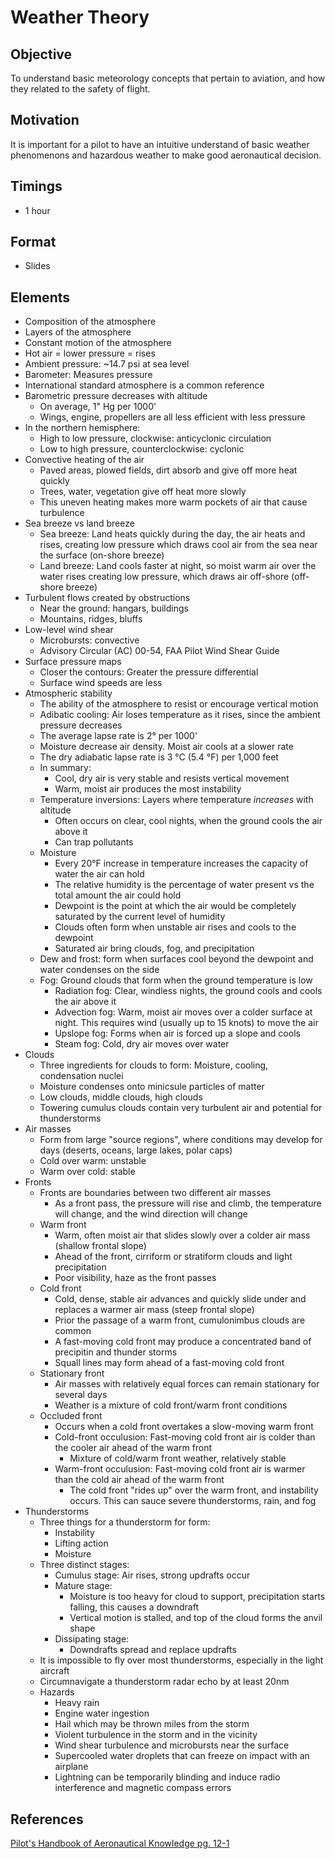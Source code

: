 # Weather Theory

## Objective

To understand basic meteorology concepts that pertain to aviation, and how they related to the safety of flight.

## Motivation

It is important for a pilot to have an intuitive understand of basic weather phenomenons and hazardous weather to make good aeronautical decision.

## Timings

- 1 hour

## Format

- Slides

## Elements

- Composition of the atmosphere
- Layers of the atmosphere
- Constant motion of the atmosphere
- Hot air = lower pressure = rises
- Ambient pressure: ~14.7 psi at sea level
- Barometer: Measures pressure
- International standard atmosphere is a common reference
- Barometric pressure decreases with altitude
  - On average, 1" Hg per 1000'
  - Wings, engine, propellers are all less efficient with less pressure
- In the northern hemisphere:
  - High to low pressure, clockwise: anticyclonic circulation
  - Low to high pressure, counterclockwise: cyclonic
- Convective heating of the air
  - Paved areas, plowed fields, dirt absorb and give off more heat quickly
  - Trees, water, vegetation give off heat more slowly
  - This uneven heating makes more warm pockets of air that cause turbulence
- Sea breeze vs land breeze
  - Sea breeze: Land heats quickly during the day, the air heats and rises, creating low pressure which draws cool air from the sea near the surface (on-shore breeze)
  - Land breeze: Land cools faster at night, so moist warm air over the water rises creating low pressure, which draws air off-shore (off-shore breeze)
- Turbulent flows created by obstructions
  - Near the ground: hangars, buildings
  - Mountains, ridges, bluffs
- Low-level wind shear
  - Microbursts: convective
  - Advisory Circular (AC) 00-54, FAA Pilot Wind Shear Guide
- Surface pressure maps
  - Closer the contours: Greater the pressure differential
  - Surface wind speeds are less
- Atmospheric stability
  - The ability of the atmosphere to resist or encourage vertical motion
  - Adibatic cooling: Air loses temperature as it rises, since the ambient pressure decreases
  - The average lapse rate is 2&deg; per 1000'
  - Moisture decrease air density. Moist air cools at a slower rate
  - The dry adiabatic lapse rate is 3 °C (5.4 °F) per 1,000 feet
  - In summary:
    - Cool, dry air is very stable and resists vertical movement
    - Warm, moist air produces the most instability
  - Temperature inversions: Layers where temperature _increases_ with altitude
    - Often occurs on clear, cool nights, when the ground cools the air above it
    - Can trap pollutants
  - Moisture
    - Every 20&deg;F increase in temperature increases the capacity of water the air can hold
    - The relative humidity is the percentage of water present vs the total amount the air could hold
    - Dewpoint is the point at which the air would be completely saturated by the current level of humidity
    - Clouds often form when unstable air rises and cools to the dewpoint
    - Saturated air bring clouds, fog, and precipitation
  - Dew and frost: form when surfaces cool beyond the dewpoint and water condenses on the side
  - Fog: Ground clouds that form when the ground temperature is low
    - Radiation fog: Clear, windless nights, the ground cools and cools the air above it
    - Advection fog: Warm, moist air moves over a colder surface at night. This requires wind (usually up to 15 knots) to move the air
    - Upslope fog: Forms when air is forced up a slope and cools
    - Steam fog: Cold, dry air moves over water
- Clouds
  - Three ingredients for clouds to form: Moisture, cooling, condensation nuclei
  - Moisture condenses onto minicsule particles of matter
  - Low clouds, middle clouds, high clouds
  - Towering cumulus clouds contain very turbulent air and potential for thunderstorms
- Air masses
  - Form from large "source regions", where conditions may develop for days (deserts, oceans, large lakes, polar caps)
  - Cold over warm: unstable
  - Warm over cold: stable
- Fronts
  - Fronts are boundaries between two different air masses
    - As a front pass, the pressure will rise and climb, the temperature will change, and the wind direction will change
  - Warm front
    - Warm, often moist air that slides slowly over a colder air mass (shallow frontal slope)
    - Ahead of the front, cirriform or stratiform clouds and light precipitation
    - Poor visibility, haze as the front passes
  - Cold front
    - Cold, dense, stable air advances and quickly slide under and replaces a warmer air mass (steep frontal slope)
    - Prior the passage of a warm front, cumulonimbus clouds are common
    - A fast-moving cold front may produce a concentrated band of precipitin and thunder storms
    - Squall lines may form ahead of a fast-moving cold front
  - Stationary front
    - Air masses with relatively equal forces can remain stationary for several days
    - Weather is a mixture of cold front/warm front conditions
  - Occluded front
    - Occurs when a cold front overtakes a slow-moving warm front
    - Cold-front occulusion: Fast-moving cold front air is colder than the cooler air ahead of the warm front
      - Mixture of cold/warm front weather, relatively stable
    - Warm-front occulusion: Fast-moving cold front air is warmer than the cold air ahead of the warm front
      - The cold front "rides up" over the warm front, and instability occurs. This can sauce severe thunderstorms, rain, and fog
- Thunderstorms
  - Three things for a thunderstorm for form:
    - Instability
    - Lifting action
    - Moisture
  - Three distinct stages:
    - Cumulus stage: Air rises, strong updrafts occur
    - Mature stage:
      - Moisture is too heavy for cloud to support, precipitation starts falling, this causes a downdraft
      - Vertical motion is stalled, and top of the cloud forms the anvil shape
    - Dissipating stage:
      - Downdrafts spread and replace updrafts
  - It is impossible to fly over most thunderstorms, especially in the light aircraft
  - Circumnavigate a thunderstorm radar echo by at least 20nm
  - Hazards
    - Heavy rain
    - Engine water ingestion
    - Hail which may be thrown miles from the storm
    - Violent turbulence in the storm and in the vicinity
    - Wind shear turbulence and microbursts near the surface
    - Supercooled water droplets that can freeze on impact with an airplane
    - Lightning can be temporarily blinding and induce radio interference and magnetic compass errors

## References

[Pilot's Handbook of Aeronautical Knowledge pg. 12-1](/_references/PHAK/12-1)

